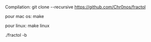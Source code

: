 Compilation:
git clone --recursive https://github.com/Chr0nos/fractol

pour mac os:
make

pour linux:
make linux

./fractol -b

